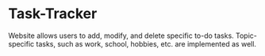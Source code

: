 # Task-Tracker
Website allows users to add, modify, and delete specific to-do tasks. Topic-specific tasks, such as work, school, hobbies, etc. are implemented as well.
